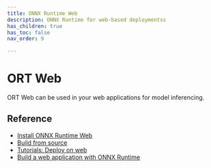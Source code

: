 ```yaml
---
title: ONNX Runtime Web
description: ONNX Runtime for web-based deploymentss
has_children: true
has_toc: false 
nav_order: 9

---
```


# ORT Web
ORT Web can be used in your web applications for model inferencing.

## Reference
* [Install ONNX Runtime Web](./../install/index.md#install-on-web-and-mobile)
* [Build from source](./../build/web.md)
* [Tutorials: Deploy on web](./../tutorials/web/index.md)
* [Build a web application with ONNX Runtime](build-web-app.md)

